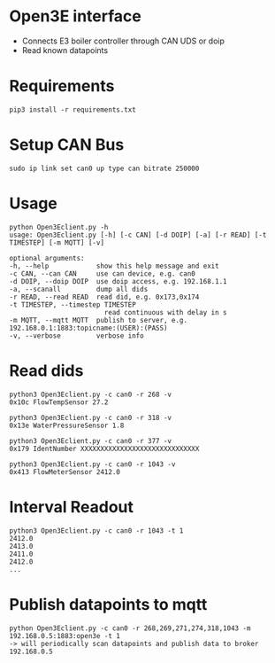 # Open3E interface

* Connects E3 boiler controller through CAN UDS or doip
* Read known datapoints

# Requirements
    pip3 install -r requirements.txt

# Setup CAN Bus
    sudo ip link set can0 up type can bitrate 250000

# Usage
    python Open3Eclient.py -h
    usage: Open3Eclient.py [-h] [-c CAN] [-d DOIP] [-a] [-r READ] [-t TIMESTEP] [-m MQTT] [-v]

    optional arguments:
    -h, --help            show this help message and exit
    -c CAN, --can CAN     use can device, e.g. can0
    -d DOIP, --doip DOIP  use doip access, e.g. 192.168.1.1
    -a, --scanall         dump all dids
    -r READ, --read READ  read did, e.g. 0x173,0x174
    -t TIMESTEP, --timestep TIMESTEP
                            read continuous with delay in s
    -m MQTT, --mqtt MQTT  publish to server, e.g. 192.168.0.1:1883:topicname:(USER):(PASS)
    -v, --verbose         verbose info

# Read dids
    python3 Open3Eclient.py -c can0 -r 268 -v
    0x10c FlowTempSensor 27.2

    python3 Open3Eclient.py -c can0 -r 318 -v
    0x13e WaterPressureSensor 1.8

    python3 Open3Eclient.py -c can0 -r 377 -v
    0x179 IdentNumber XXXXXXXXXXXXXXXXXXXXXXXXXXXXXX

    python3 Open3Eclient.py -c can0 -r 1043 -v
    0x413 FlowMeterSensor 2412.0

# Interval Readout
    python3 Open3Eclient.py -c can0 -r 1043 -t 1
    2412.0
    2413.0
    2411.0
    2412.0
    ...

# Publish datapoints to mqtt
    python Open3Eclient.py -c can0 -r 268,269,271,274,318,1043 -m 192.168.0.5:1883:open3e -t 1
    -> will periodically scan datapoints and publish data to broker 192.168.0.5